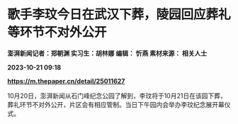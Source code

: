 # 歌手李玟今日在武汉下葬，陵园回应葬礼等环节不对外公开
**澎湃新闻记者：郑朝渊 实习生：胡林娜 编辑： 忻燕 素材来源： 相关人士**

**2023-10-21 09:18**

**https://m.thepaper.cn/detail/25011627**

10月20日，澎湃新闻从石门峰纪念公园了解到，李玟将于10月21日在该园下葬，葬礼环节不对外公开，片区会有相应管制。当日下午园内会举办李玟纪念展开幕仪式。